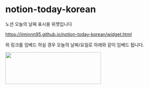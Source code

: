 # notion-today-korean

노션 오늘의 날짜 표시용 위젯입니다

https://jiminnn95.github.io/notion-today-korean/widget.html

위 링크를 임베드 하실 경우 오늘의 날짜/요일로 아래와 같이 임베드 됩니다.
<html>
<img src="https://user-images.githubusercontent.com/44538174/171842453-e683d9ec-a796-4a41-b632-8eec762096f0.png"  width="300" height="100">
</html>

